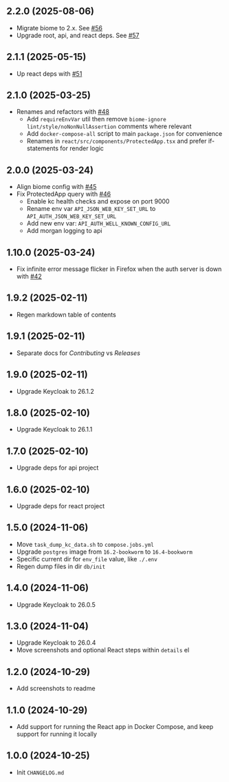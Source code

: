 ## 2.2.0 (2025-08-06)

- Migrate biome to 2.x. See [#56](https://github.com/authts/sample-keycloak-react-oidc-context/pull/56)
- Upgrade root, api, and react deps. See [#57](https://github.com/authts/sample-keycloak-react-oidc-context/pull/57)

## 2.1.1 (2025-05-15)

- Up react deps with [#51](https://github.com/authts/sample-keycloak-react-oidc-context/pull/51)

## 2.1.0 (2025-03-25)

- Renames and refactors with [#48](https://github.com/authts/sample-keycloak-react-oidc-context/pull/48)
    - Add `requireEnvVar` util then remove `biome-ignore lint/style/noNonNullAssertion` comments where relevant
    - Add `docker-compose-all` script to main `package.json` for convenience
    - Renames in `react/src/components/ProtectedApp.tsx` and prefer if-statements for render logic

## 2.0.0 (2025-03-24)

- Align biome config with [#45](https://github.com/authts/sample-keycloak-react-oidc-context/pull/45)
- Fix ProtectedApp query with [#46](https://github.com/authts/sample-keycloak-react-oidc-context/pull/46)
    - Enable kc health checks and expose on port 9000
    - Rename env var `API_JSON_WEB_KEY_SET_URL` to `API_AUTH_JSON_WEB_KEY_SET_URL`
    - Add new env var: `API_AUTH_WELL_KNOWN_CONFIG_URL`
    - Add morgan logging to api

## 1.10.0 (2025-03-24)

- Fix infinite error message flicker in Firefox when the auth server is down with [#42](https://github.com/authts/sample-keycloak-react-oidc-context/pull/42)

## 1.9.2 (2025-02-11)

- Regen markdown table of contents

## 1.9.1 (2025-02-11)

- Separate docs for _Contributing_ vs _Releases_

## 1.9.0 (2025-02-11)

- Upgrade Keycloak to 26.1.2

## 1.8.0 (2025-02-10)

- Upgrade Keycloak to 26.1.1

## 1.7.0 (2025-02-10)

- Upgrade deps for api project

## 1.6.0 (2025-02-10)

- Upgrade deps for react project

## 1.5.0 (2024-11-06)

- Move `task_dump_kc_data.sh` to `compose.jobs.yml`
- Upgrade `postgres` image from `16.2-bookworm` to `16.4-bookworm`
- Specific current dir for `env_file` value, like `./.env`
- Regen dump files in dir `db/init`

## 1.4.0 (2024-11-06)

- Upgrade Keycloak to 26.0.5

## 1.3.0 (2024-11-04)

- Upgrade Keycloak to 26.0.4
- Move screenshots and optional React steps within `details` el

## 1.2.0 (2024-10-29)

- Add screenshots to readme

## 1.1.0 (2024-10-29)

- Add support for running the React app in Docker Compose, and keep support for running it locally

## 1.0.0 (2024-10-25)

- Init `CHANGELOG.md`
